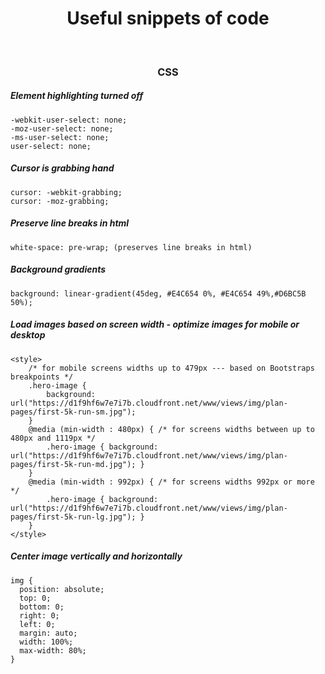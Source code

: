 <h1 align="center">Useful snippets of code</h1>

<br />
<h3 align="center">CSS</h3>

##### Element highlighting turned off
```
-webkit-user-select: none;
-moz-user-select: none;
-ms-user-select: none;
user-select: none;
```

##### Cursor is grabbing hand
```
cursor: -webkit-grabbing; 
cursor: -moz-grabbing;
```

##### Preserve line breaks in html
```
white-space: pre-wrap; (preserves line breaks in html)
```

##### Background gradients
```
background: linear-gradient(45deg, #E4C654 0%, #E4C654 49%,#D6BC5B 50%);
```

##### Load images based on screen width - optimize images for mobile or desktop
```
<style>
    /* for mobile screens widths up to 479px --- based on Bootstraps breakpoints */ 
    .hero-image { 
        background: url("https://d1f9hf6w7e7i7b.cloudfront.net/www/views/img/plan-pages/first-5k-run-sm.jpg"); 
    }
    @media (min-width : 480px) { /* for screens widths between up to 480px and 1119px */
        .hero-image { background: url("https://d1f9hf6w7e7i7b.cloudfront.net/www/views/img/plan-pages/first-5k-run-md.jpg"); }
    }
    @media (min-width : 992px) { /* for screens widths 992px or more */
        .hero-image { background: url("https://d1f9hf6w7e7i7b.cloudfront.net/www/views/img/plan-pages/first-5k-run-lg.jpg"); }
    }
</style>
```

##### Center image vertically and horizontally
```
img {
  position: absolute;
  top: 0;
  bottom: 0;
  right: 0;
  left: 0;
  margin: auto;
  width: 100%;
  max-width: 80%;
}
```





































